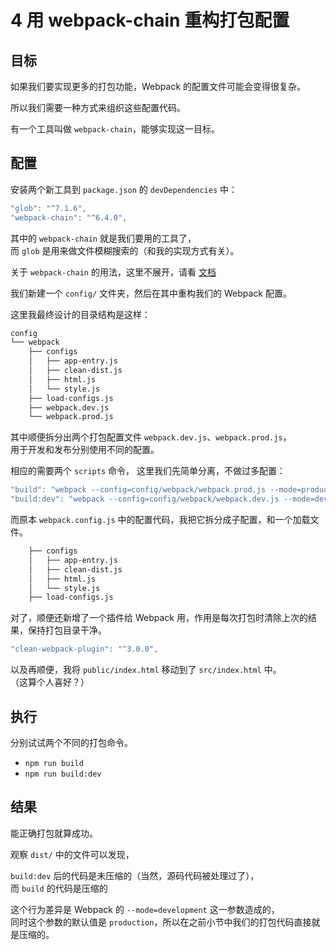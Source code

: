 # 4 用 webpack-chain 重构打包配置

## 目标

如果我们要实现更多的打包功能，Webpack 的配置文件可能会变得很复杂。

所以我们需要一种方式来组织这些配置代码。

有一个工具叫做 `webpack-chain`，能够实现这一目标。

## 配置

安装两个新工具到 `package.json` 的 `devDependencies` 中：

```js
"glob": "^7.1.6",
"webpack-chain": "^6.4.0",
```

其中的 `webpack-chain` 就是我们要用的工具了，  
而 `glob` 是用来做文件模糊搜索的（和我的实现方式有关）。

关于 `webpack-chain` 的用法，这里不展开，请看 [文档](https://github.com/neutrinojs/webpack-chain)

我们新建一个 `config/` 文件夹，然后在其中重构我们的 Webpack 配置。

这里我最终设计的目录结构是这样：

```sh
config
└── webpack
    ├── configs
    │   ├── app-entry.js
    │   ├── clean-dist.js
    │   ├── html.js
    │   └── style.js
    ├── load-configs.js
    ├── webpack.dev.js
    └── webpack.prod.js
```

其中顺便拆分出两个打包配置文件 `webpack.dev.js`、`webpack.prod.js`，  
用于开发和发布分别使用不同的配置。

相应的需要两个 `scripts` 命令，
这里我们先简单分离，不做过多配置：

```js
"build": "webpack --config=config/webpack/webpack.prod.js --mode=production",
"build:dev": "webpack --config=config/webpack/webpack.dev.js --mode=development",
```

而原本 `webpack.config.js` 中的配置代码，我把它拆分成子配置，和一个加载文件。

```sh
    ├── configs
    │   ├── app-entry.js
    │   ├── clean-dist.js
    │   ├── html.js
    │   └── style.js
    ├── load-configs.js
```

对了，顺便还新增了一个插件给 Webpack 用，作用是每次打包时清除上次的结果，保持打包目录干净。

```js
"clean-webpack-plugin": "^3.0.0",
```

以及再顺便，我将 `public/index.html` 移动到了 `src/index.html` 中。  
（这算个人喜好？）

## 执行

分别试试两个不同的打包命令。

- `npm run build`
- `npm run build:dev`

## 结果

能正确打包就算成功。

观察 `dist/` 中的文件可以发现，

`build:dev` 后的代码是未压缩的（当然，源码代码被处理过了），  
而 `build` 的代码是压缩的

这个行为差异是 Webpack 的 `--mode=development` 这一参数造成的，  
同时这个参数的默认值是 `production`，所以在之前小节中我们的打包代码直接就是压缩的。
